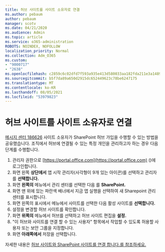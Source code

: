 ```yaml
---
title: 허브 사이트를 사이트 소유자로 연결
ms.author: pebaum
author: pebaum
manager: scotv
ms.date: 04/21/2020
ms.audience: Admin
ms.topic: article
ms.service: o365-administration
ROBOTS: NOINDEX, NOFOLLOW
localization_priority: Normal
ms.collection: Adm_O365
ms.custom:
- "9000717"
- "2638"
ms.openlocfilehash: c2859c6c02dfd7f593a935e413d580033aa182fda211e3a1489b43fddc067c6c
ms.sourcegitcommit: b5f7da89a650d2915dc652449623c78be6247175
ms.translationtype: MT
ms.contentlocale: ko-KR
ms.lasthandoff: 08/05/2021
ms.locfileid: "53979823"
---
```

# <a name="associate-hub-sites-as-site-owner"></a>허브 사이트를 사이트 소유자로 연결

[메시지 센터 186626](https://admin.microsoft.com/Adminportal/Home?source=applauncher#/MessageCenter?id=MC186626) 사이트 소유자가 SharePoint 허브 가입을 수행할 수 있는 방법을 공유했습니다. 조직에서 허브에 연결될 수 있는 특정 개인을 관리하고자 하는 경우 다음 단계를 수행합니다. 

1. 관리자 권한으로 [https://portal.office.com](https://portal.office.com) ()에 로그인합니다.
2. 화면 왼쪽 **상단에서** 앱 시작 관리자(사각형이 9개 있는 아이콘)를 선택하고 관리자 를 **선택합니다.**
3. 화면 **왼쪽의** 메뉴에서 관리 센터를 선택한 다음 를 **SharePoint.**
4. 화면 맨 위에 있는 파란색 배너에서 지금 앱 실행을 선택하여 새 Sharepoint 관리 센터를 표시합니다. 
5. 화면 왼쪽의 표시에서 메뉴에서  사이트를 선택한 다음 활성 사이트를 **선택합니다.**
6. 설정을 변경할 허브 사이트를 확인합니다.
7. 화면 **위쪽의** 메뉴에서 허브를 선택하고 허브 사이트 편집을 **설정.**
8. "이 허브와 사이트를 연결 할 수 있는 사용자" 항목에서 작업할 수 있도록 허용할 사용자 또는 보안 그룹을 지정합니다.
9. 화면 **아래쪽에서** 저장을 선택합니다.

자세한 내용은 [허브 사이트와 SharePoint 사이트를 연결 합니다.를 참조하세요.](https://support.office.com/article/associate-a-sharepoint-site-with-a-hub-site-ae0009fd-af04-4d3d-917d-88edb43efc05) 